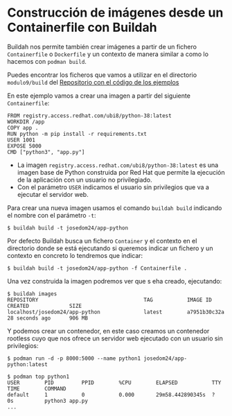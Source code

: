 # Construcción de imágenes desde un Containerfile con Buildah

Buildah nos permite también crear imágenes a partir de un fichero `Containerfile` o `Dockerfile` y un contexto de manera similar a como lo hacemos con `podman build`. 

Puedes encontrar los ficheros que vamos a utilizar en el directorio `modulo9/build` del [Repositorio con el código de los ejemplos](https://github.com/josedom24/ejemplos_curso_podman_ow)

En este ejemplo vamos a crear una imagen a partir del siguiente `Containerfile`:

```
FROM registry.access.redhat.com/ubi8/python-38:latest
WORKDIR /app
COPY app .
RUN python -m pip install -r requirements.txt
USER 1001 
EXPOSE 5000
CMD ["python3", "app.py"]
```

* La imagen `registry.access.redhat.com/ubi8/python-38:latest` es una imagen base de Python construida por Red Hat que permite la ejecución de la aplicación con un usuario no privilegiado.
* Con el parámetro `USER` indicamos el usuario sin privilegios que va a ejecutar el servidor web.

Para crear una nueva imagen usamos el comando `buildah build` indicando el nombre con el parámetro `-t`:

```
$ buildah build -t josedom24/app-python
```

Por defecto Buildah busca un fichero `Container` y el contexto en el directorio donde se está ejecutando si queremos indicar un fichero y un contexto en concreto lo tendremos que indicar:

```
$ buildah build -t josedom24/app-python -f Containerfile .
```

Una vez construida la imagen podremos ver que s eha creado, ejecutando:

```
$ buildah images
REPOSITORY                                  TAG           IMAGE ID       CREATED             SIZE
localhost/josedom24/app-python              latest        a7951b30c32a   28 seconds ago      906 MB
```

Y podemos crear un contenedor, en este caso creamos un contenedor rootless cuyo que nos ofrece un servidor web ejecutado con un usuario sin privilegios:

```
$ podman run -d -p 8000:5000 --name python1 josedom24/app-python:latest

$ podman top python1
USER        PID         PPID        %CPU        ELAPSED           TTY         TIME        COMMAND
default     1           0           0.000       29m58.442890345s  ?           0s          python3 app.py 
...
```

